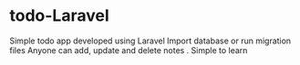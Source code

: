 # todo-Laravel
Simple todo app developed using Laravel
Import database or run migration files
Anyone can add, update and delete notes .
Simple to learn
